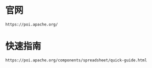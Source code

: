 
# 官网
    https://poi.apache.org/


# 快速指南
    https://poi.apache.org/components/spreadsheet/quick-guide.html


